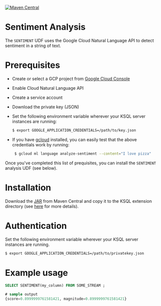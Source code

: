 [![Maven Central](https://img.shields.io/maven-central/v/com.mitchseymour/ksql-udf-sentiment-analysis.svg?label=Maven%20Central)](https://search.maven.org/search?q=g:%22com.mitchseymour%22%20AND%20a:%22ksql-udaf-summary-stats%22)

# Sentiment Analysis
The `SENTIMENT` UDF uses the Google Cloud Natural Language API to detect sentiment in a string of text.

# Prerequisites
- Create or select a GCP project from [Google Cloud Console][google_cloud_console]
- Enable Cloud Natural Language API
- Create a service account
- Download the private key (JSON)
- Set the following environment variable wherever your KSQL server instances are running:

  ```bash
  $ export GOOGLE_APPLICATION_CREDENTIALS=/path/to/key.json
  ```
- If you have [gcloud][gcloud] installed, you can easily test that the above credentials work by running:
   ```bash
    $ gcloud ml language analyze-sentiment --content="I love pizza"
   ```

Once you've completed this list of prequisites, you can install the `SENTIMENT` analysis UDF (see below).

[gcloud]: https://cloud.google.com/sdk/gcloud/
[google_cloud_console]: https://console.cloud.google.com

# Installation
Download the [JAR][jar] from Maven Central and copy it to the KSQL extension directory (see [here][main-readme] for more details).

[jar]: https://search.maven.org/artifact/com.mitchseymour/ksql-udf-sentiment-analysis
[main-readme]: https://github.com/magicalpipelines/ksql-functions#installation

# Authentication
Set the following environment variable wherever your KSQL server instances are running.
```bash
$ export GOOGLE_APPLICATION_CREDENTIALS=/path/to/privatekey.json
```

# Example usage
```sql
SELECT SENTIMENT(my_column) FROM SOME_STREAM ;

# sample output
{score=0.8999999761581421, magnitude=0.8999999761581421}
```
